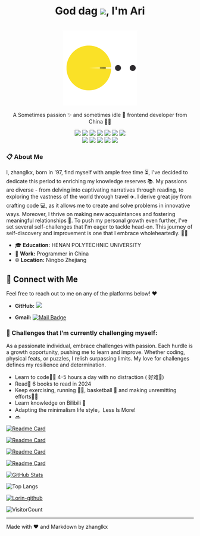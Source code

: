 <!-- 标题 + 个人描述, emoji 取自: http://emojihomepage.com -->
<p align="center">
  <h1 height="200px" align="center">
    God dag <img src="https://cdn.jsdelivr.net/gh/MaleWeb/picture/images/techblog/hi.gif" width="25">, I'm Ari
  </h1>

  <div align="center">
	<br>
	<img src="https://raw.githubusercontent.com/Aniket965/Aniket965/master/pacman.svg?sanitize=true" width="200" height="200">
</div>
  
   <p align="center">A Sometimes passion ✨ and sometimes idle 🥋 frontend developer from China 👨‍💻</p>
</p>



<!-- 
  技术栈标签, 小标签来自: https://shields.io/
  1. shields 链接格式: https://img.shields.io/badge/-{标签文本}-{标签背景色}?style={标签类型}&logo={标签前面 Logo}&logoColor={Logo 颜色}
  2. shields 可选 Logo 列表参考: https://github.com/simple-icons/simple-icons/blob/develop/slugs.md
-->
<div align="center">
  <img src="https://img.shields.io/badge/-JavaScript-f6da1c?style=flat&logo=javascript&logoColor=white">
  <img src="https://img.shields.io/badge/-TypeScript-2b6dbf?style=flat&logo=typescript&logoColor=white">
  <img src="https://img.shields.io/badge/-React-00b4ce?style=flat&logo=react&logoColor=white">
  <img src="https://img.shields.io/badge/-Node.js-3C873A?style=flat&logo=Node.js&logoColor=white">
  <img src="https://img.shields.io/badge/-nest-33333D?style=flat&logo=koa&logoColor=white">
  <img src="https://img.shields.io/badge/-Less-bf608e?style=flat&logo=less&logoColor=white">
  <img src="https://img.shields.io/badge/-Sass-b37feb?style=flat&logo=sass&logoColor=white">

</div>
<div align="center">
  <img src="https://img.shields.io/badge/-Git-ee462c?style=flat&logo=git&logoColor=white">
  <img src="https://img.shields.io/badge/-Docker-218bea?style=flat&logo=docker&logoColor=white">
  <img src="https://img.shields.io/badge/-Github-black?style=flat&logo=github">
  <img src="https://img.shields.io/badge/-Webpack-%232C3A42?style=flat-square&logo=webpack">
  <img src="https://img.shields.io/badge/-ESLint-%234B32C3?style=flat-square&logo=eslint">
  
</div>


### 📋 About Me  
 I, zhanglkx, born in '97, find myself with ample free time ⏳, I've decided to dedicate this period to enriching my knowledge reserves 📚. My passions are diverse - from delving into captivating narratives through reading, to exploring the vastness of the world through travel ✈️. I derive great joy from crafting code 💻, as it allows me to create and solve problems in innovative ways. Moreover, I thrive on making new acquaintances and fostering meaningful relationships 🤝. To push my personal growth even further, I've set several self-challenges that I'm eager to tackle head-on. This journey of self-discovery and improvement is one that I embrace wholeheartedly. 🏃‍♂️

*  🎓 **Education:** HENAN POLYTECHNIC UNIVERSITY
*  💼 **Work:** Programmer in China
*  🌐 **Location:** Ningbo  Zhejiang


  
## 🤝 Connect with Me  
  
Feel free to reach out to me on any of the platforms below!  ❤️
  
- **GitHub:**   <img src="https://img.shields.io/badge/-Github-black?style=flat&logo=github">

- **Gmail:**  [![Mail Badge](https://img.shields.io/badge/-zhanglkx@gmail.com-c14438?style=flat&logo=Gmail&logoColor=white&link=mailto:zhanglkx@gmail.com)](mailto:zhanglkx@gmail.com)
  

### 🌱 Challenges that I’m currently challenging myself:
As a passionate individual, embrace challenges with passion. Each hurdle is a growth opportunity, pushing me to learn and improve. Whether coding, physical feats, or puzzles, I relish surpassing limits. My love for challenges defines my resilience and determination.

* Learn to code:man_technologist: 4-5 hours a day with no distraction ( 好难🤯) 
* Read:book: 6 books to read in 2024
* Keep exercising, running 🏃‍♂️, basketball 🏀 and making unremitting efforts:weight_lifting_man: 
* Learn knowledge on Bilibili 💪
* Adapting the minimalism life style，Less Is More!
* 🔜

  




[![Readme Card](https://github-readme-stats.vercel.app/api/pin/?username=zhanglkx&repo=xuanji-platform)](https://github.com/zhanglkx/xuanji-platform)


[![Readme Card](https://github-readme-stats.vercel.app/api/pin/?username=zhanglkx&repo=react_native_learn)](https://github.com/zhanglkx/react_native_learn)


[![Readme Card](https://github-readme-stats.vercel.app/api/pin/?username=zhanglkx&repo=ling-wu-web)](https://github.com/zhanglkx/ling-wu-web)


[![Readme Card](https://github-readme-stats.vercel.app/api/pin/?username=zhanglkx&repo=UILearn)](https://github.com/zhanglkx/UILearn)





<!-- GitHub 统计信息 -->  
  [![GitHub Stats](https://github-readme-stats.vercel.app/api?username=zhanglkx&show_icons=true&theme=default)](https://github.com/zhanglkx/)  

 ![Top Langs](https://github-readme-stats.vercel.app/api/top-langs/?username=zhanglkx)
  

[![Lorin-github](https://github-profile-trophy.vercel.app/?username=zhanglkx)](https://github.com/zhanglkx/)

![VisitorCount](https://profile-counter.glitch.me/zhanglkx/count.svg)

---  
  
Made with ❤️ and Markdown by zhanglkx
